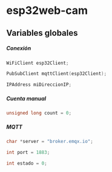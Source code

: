 # esp32web-cam
## Variables globales
##### Conexión
```c++
WiFiClient esp32Client;

PubSubClient mqttClient(esp32Client);

IPAddress miDireccionIP;
```

##### Cuenta manual
```c++
unsigned long count = 0;
```

##### MQTT
```c++
char *server = "broker.emqx.io";

int port = 1883;

int estado = 0;
```


